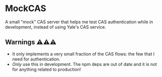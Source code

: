 # MockCAS

A small "mock" CAS server that helps me test CAS
authentication while in development, instead of
using Yale's CAS service.

## Warnings ⚠️⚠️⚠️

* It only implements a very small fraction of the
  CAS flows: the few that I need for authentication.
* *Only* use this in development. The npm deps are
  out of date and it is not for anything related
  to production!
